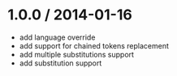 
1.0.0 / 2014-01-16
==================

 * add language override
 * add support for chained tokens replacement
 * add multiple substitutions support
 * add substitution support
